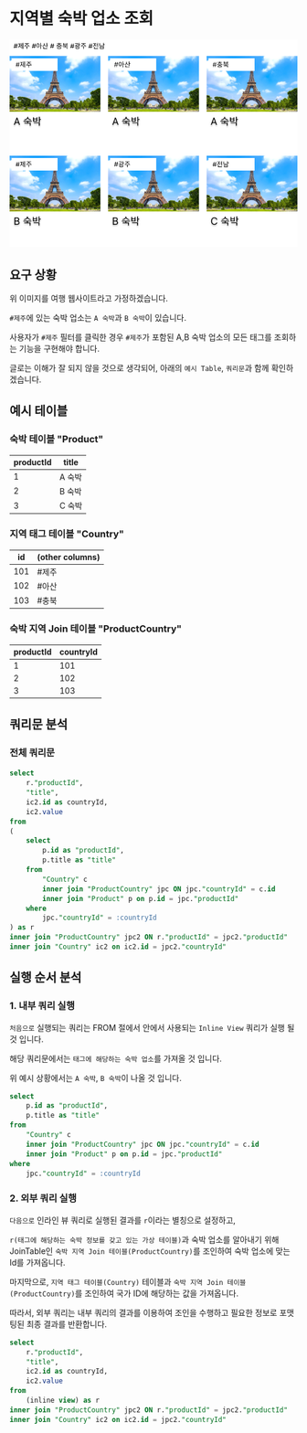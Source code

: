 # 지역별 숙박 업소 조회

![](/study/assets/content_codereview_mulit_tag.png)

## 요구 상황

위 이미지를 여행 웹사이트라고 가정하겠습니다.

`#제주`에 있는 숙박 업소는 `A 숙박`과 `B 숙박`이 있습니다.

사용자가 `#제주` 필터를 클릭한 경우 `#제주`가 포함된 A,B 숙박 업소의 모든 태그를 조회하는 기능을 구현해야 합니다.

글로는 이해가 잘 되지 않을 것으로 생각되어, 아래의 `예시 Table`, `쿼리문`과 함께 확인하겠습니다.

## 예시 테이블

### 숙박 테이블 "Product"

| productId | title  |
| --------- | ------ |
| 1         | A 숙박 |
| 2         | B 숙박 |
| 3         | C 숙박 |

### 지역 태그 테이블 "Country"

| id  | (other columns) |
| --- | --------------- |
| 101 | #제주           |
| 102 | #아산           |
| 103 | #충북           |

### 숙박 지역 Join 테이블 "ProductCountry"

| productId | countryId |
| --------- | --------- |
| 1         | 101       |
| 2         | 102       |
| 3         | 103       |

## 쿼리문 분석

### 전체 쿼리문

```sql
select
	r."productId",
	"title",
	ic2.id as countryId,
	ic2.value
from
(
	select
		p.id as "productId",
		p.title as "title"
	from
		"Country" c
		inner join "ProductCountry" jpc ON jpc."countryId" = c.id
		inner join "Product" p on p.id = jpc."productId"
	where
		jpc."countryId" = :countryId
) as r
inner join "ProductCountry" jpc2 ON r."productId" = jpc2."productId"
inner join "Country" ic2 on ic2.id = jpc2."countryId"
```

## 실행 순서 분석

### 1. 내부 쿼리 실행

`처음으로` 실행되는 쿼리는 FROM 절에서 안에서 사용되는 `Inline View` 쿼리가 실행 될 것 입니다.

해당 쿼리문에서는 `태그에 해당하는 숙박 업소`를 가져올 것 입니다.

위 예시 상황에서는 `A 숙박`, `B 숙박`이 나올 것 입니다.

```sql
select
    p.id as "productId",
    p.title as "title"
from
    "Country" c
    inner join "ProductCountry" jpc ON jpc."countryId" = c.id
    inner join "Product" p on p.id = jpc."productId"
where
    jpc."countryId" = :countryId
```

### 2. 외부 쿼리 실행

`다음으로` 인라인 뷰 쿼리로 실행된 결과를 `r`이라는 별칭으로 설정하고,

`r(태그에 해당하는 숙박 정보를 갖고 있는 가상 테이블)`과 숙박 업소를 알아내기 위해 JoinTable인 `숙박 지역 Join 테이블(ProductCountry)`를 조인하여 숙박 업소에 맞는 Id를 가져옵니다.

마지막으로, `지역 태그 테이블(Country)` 테이블과 `숙박 지역 Join 테이블(ProductCountry)`를 조인하여 국가 ID에 해당하는 값을 가져옵니다.

따라서, 외부 쿼리는 내부 쿼리의 결과를 이용하여 조인을 수행하고 필요한 정보로 포맷팅된 최종 결과를 반환합니다.

```sql
select
    r."productId",
    "title",
    ic2.id as countryId,
    ic2.value
from
    (inline view) as r
inner join "ProductCountry" jpc2 ON r."productId" = jpc2."productId"
inner join "Country" ic2 on ic2.id = jpc2."countryId"
```
